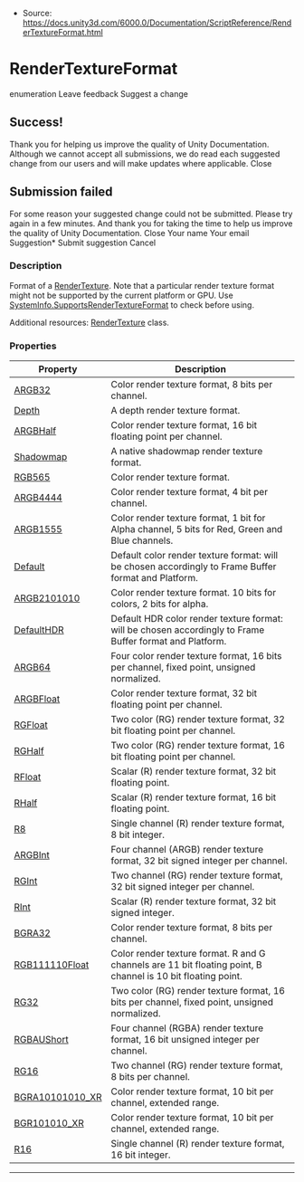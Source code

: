 * Source: https://docs.unity3d.com/6000.0/Documentation/ScriptReference/RenderTextureFormat.html

# RenderTextureFormat
enumeration
Leave feedback
Suggest a change
## Success!
Thank you for helping us improve the quality of Unity Documentation. Although we cannot accept all submissions, we do read each suggested change from our users and will make updates where applicable.
Close
## Submission failed
For some reason your suggested change could not be submitted. Please <a>try again</a> in a few minutes. And thank you for taking the time to help us improve the quality of Unity Documentation.
Close
Your name Your email Suggestion* Submit suggestion
Cancel
### Description
Format of a [RenderTexture](https://docs.unity3d.com/6000.0/Documentation/ScriptReference/RenderTexture.html).
Note that a particular render texture format might not be supported by the current platform or GPU. Use [SystemInfo.SupportsRenderTextureFormat](https://docs.unity3d.com/6000.0/Documentation/ScriptReference/SystemInfo.SupportsRenderTextureFormat.html) to check before using.  
  
Additional resources: [RenderTexture](https://docs.unity3d.com/6000.0/Documentation/ScriptReference/RenderTexture.html) class.
### Properties
Property | Description  
---|---  
[ARGB32](https://docs.unity3d.com/6000.0/Documentation/ScriptReference/RenderTextureFormat.ARGB32.html) | Color render texture format, 8 bits per channel.  
[Depth](https://docs.unity3d.com/6000.0/Documentation/ScriptReference/RenderTextureFormat.Depth.html) | A depth render texture format.  
[ARGBHalf](https://docs.unity3d.com/6000.0/Documentation/ScriptReference/RenderTextureFormat.ARGBHalf.html) | Color render texture format, 16 bit floating point per channel.  
[Shadowmap](https://docs.unity3d.com/6000.0/Documentation/ScriptReference/RenderTextureFormat.Shadowmap.html) | A native shadowmap render texture format.  
[RGB565](https://docs.unity3d.com/6000.0/Documentation/ScriptReference/RenderTextureFormat.RGB565.html) | Color render texture format.  
[ARGB4444](https://docs.unity3d.com/6000.0/Documentation/ScriptReference/RenderTextureFormat.ARGB4444.html) | Color render texture format, 4 bit per channel.  
[ARGB1555](https://docs.unity3d.com/6000.0/Documentation/ScriptReference/RenderTextureFormat.ARGB1555.html) | Color render texture format, 1 bit for Alpha channel, 5 bits for Red, Green and Blue channels.  
[Default](https://docs.unity3d.com/6000.0/Documentation/ScriptReference/RenderTextureFormat.Default.html) | Default color render texture format: will be chosen accordingly to Frame Buffer format and Platform.  
[ARGB2101010](https://docs.unity3d.com/6000.0/Documentation/ScriptReference/RenderTextureFormat.ARGB2101010.html) | Color render texture format. 10 bits for colors, 2 bits for alpha.  
[DefaultHDR](https://docs.unity3d.com/6000.0/Documentation/ScriptReference/RenderTextureFormat.DefaultHDR.html) | Default HDR color render texture format: will be chosen accordingly to Frame Buffer format and Platform.  
[ARGB64](https://docs.unity3d.com/6000.0/Documentation/ScriptReference/RenderTextureFormat.ARGB64.html) | Four color render texture format, 16 bits per channel, fixed point, unsigned normalized.  
[ARGBFloat](https://docs.unity3d.com/6000.0/Documentation/ScriptReference/RenderTextureFormat.ARGBFloat.html) | Color render texture format, 32 bit floating point per channel.  
[RGFloat](https://docs.unity3d.com/6000.0/Documentation/ScriptReference/RenderTextureFormat.RGFloat.html) | Two color (RG) render texture format, 32 bit floating point per channel.  
[RGHalf](https://docs.unity3d.com/6000.0/Documentation/ScriptReference/RenderTextureFormat.RGHalf.html) | Two color (RG) render texture format, 16 bit floating point per channel.  
[RFloat](https://docs.unity3d.com/6000.0/Documentation/ScriptReference/RenderTextureFormat.RFloat.html) | Scalar (R) render texture format, 32 bit floating point.  
[RHalf](https://docs.unity3d.com/6000.0/Documentation/ScriptReference/RenderTextureFormat.RHalf.html) | Scalar (R) render texture format, 16 bit floating point.  
[R8](https://docs.unity3d.com/6000.0/Documentation/ScriptReference/RenderTextureFormat.R8.html) | Single channel (R) render texture format, 8 bit integer.  
[ARGBInt](https://docs.unity3d.com/6000.0/Documentation/ScriptReference/RenderTextureFormat.ARGBInt.html) | Four channel (ARGB) render texture format, 32 bit signed integer per channel.  
[RGInt](https://docs.unity3d.com/6000.0/Documentation/ScriptReference/RenderTextureFormat.RGInt.html) | Two channel (RG) render texture format, 32 bit signed integer per channel.  
[RInt](https://docs.unity3d.com/6000.0/Documentation/ScriptReference/RenderTextureFormat.RInt.html) | Scalar (R) render texture format, 32 bit signed integer.  
[BGRA32](https://docs.unity3d.com/6000.0/Documentation/ScriptReference/RenderTextureFormat.BGRA32.html) | Color render texture format, 8 bits per channel.  
[RGB111110Float](https://docs.unity3d.com/6000.0/Documentation/ScriptReference/RenderTextureFormat.RGB111110Float.html) | Color render texture format. R and G channels are 11 bit floating point, B channel is 10 bit floating point.  
[RG32](https://docs.unity3d.com/6000.0/Documentation/ScriptReference/RenderTextureFormat.RG32.html) | Two color (RG) render texture format, 16 bits per channel, fixed point, unsigned normalized.  
[RGBAUShort](https://docs.unity3d.com/6000.0/Documentation/ScriptReference/RenderTextureFormat.RGBAUShort.html) | Four channel (RGBA) render texture format, 16 bit unsigned integer per channel.  
[RG16](https://docs.unity3d.com/6000.0/Documentation/ScriptReference/RenderTextureFormat.RG16.html) | Two channel (RG) render texture format, 8 bits per channel.  
[BGRA10101010_XR](https://docs.unity3d.com/6000.0/Documentation/ScriptReference/RenderTextureFormat.BGRA10101010_XR.html) | Color render texture format, 10 bit per channel, extended range.  
[BGR101010_XR](https://docs.unity3d.com/6000.0/Documentation/ScriptReference/RenderTextureFormat.BGR101010_XR.html) | Color render texture format, 10 bit per channel, extended range.  
[R16](https://docs.unity3d.com/6000.0/Documentation/ScriptReference/RenderTextureFormat.R16.html) | Single channel (R) render texture format, 16 bit integer.  
* * *
